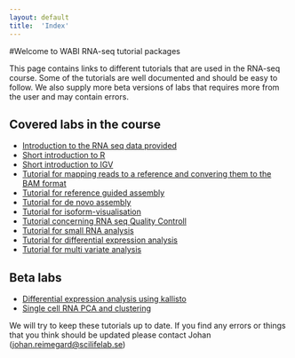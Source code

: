 ```yaml
---
layout: default
title:  'Index'
---
```


#Welcome to WABI RNA-seq tutorial packages

This page contains links to different tutorials that are used in the RNA-seq course. Some of the tutorials 
are well documented and should be easy to follow. We also supply more beta versions of labs that requires more 
from the user and may contain errors. 

## Covered labs in the course
*	[Introduction to the RNA seq data provided](intro)  
*	[Short introduction  to R](R_intro)  
*	[Short introduction to IGV](IGV)  
*	[Tutorial for mapping reads to a reference and convering them to the BAM format](mapping_reads) 
*	[Tutorial for reference guided assembly](isoform-lab)  
*	[Tutorial for de novo assembly](isoform-denovo)
*	[Tutorial for isoform-visualisation](isoform-visualisation)  
*	[Tutorial concerning RNA seq Quality Controll](QC_lab)   
*	[Tutorial for small RNA analysis](smallRNA-lab)
*	[Tutorial for differential expression analysis](diffexp-lab)
*	[Tutorial for multi variate analysis](Simca_tutorial)
 
## Beta labs 
*	[Differential expression analysis using kallisto](kallisto)
*	[Single cell RNA PCA and clustering](Single_cell_RNA_PCA_and_Clustering)
 
We will try to keep these tutorials up to date. If you find any errors or things that you think should be updated please contact Johan (johan.reimegard@scilifelab.se) 
  		
